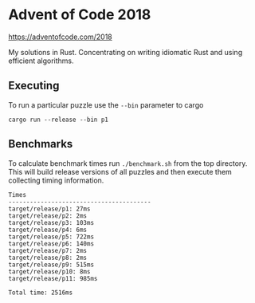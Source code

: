 # Advent of Code 2018

https://adventofcode.com/2018

My solutions in Rust. Concentrating on writing idiomatic Rust and using
efficient algorithms.

## Executing

To run a particular puzzle use the `--bin` parameter to cargo

	cargo run --release --bin p1

## Benchmarks

To calculate benchmark times run `./benchmark.sh` from the top directory. This
will build release versions of all puzzles and then execute them collecting
timing information.

	Times
	----------------------------------------
	target/release/p1: 27ms
	target/release/p2: 2ms
	target/release/p3: 103ms
	target/release/p4: 6ms
	target/release/p5: 722ms
	target/release/p6: 140ms
	target/release/p7: 2ms
	target/release/p8: 2ms
	target/release/p9: 515ms
	target/release/p10: 8ms
	target/release/p11: 985ms

	Total time: 2516ms

